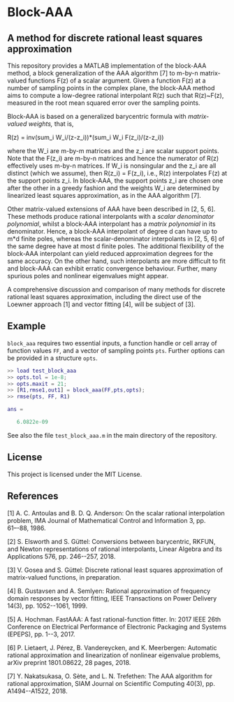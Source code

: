 # Block-AAA
## A method for discrete rational least squares approximation

This repository provides a MATLAB implementation of the block-AAA method,
a block generalization of the AAA algorithm [7] to m-by-n matrix-valued 
functions F(z) of a scalar argument. Given a function F(z) at a number 
of sampling points in the complex plane, the block-AAA method aims 
to compute a low-degree rational interpolant R(z) such that R(z)~F(z), 
measured in the root mean squared error over the sampling points.

Block-AAA is based on a generalized barycentric formula with 
*matrix-valued weights,* that is,

   R(z) = inv(sum_i W_i/(z-z_i))*(sum_i W_i F(z_i)/(z-z_i))

where the W_i are m-by-m matrices and the z_i are scalar support points. 
Note that the F(z_i) are m-by-n matrices and hence the numerator of R(z) 
effectively uses m-by-n matrices. If W_i is nonsingular and the z_i
are all distinct (which we assume), then R(z_i) = F(z_i), i.e., 
R(z) interpolates F(z) at the support points z_i. 
In block-AAA, the support points z_i are chosen one after the other in 
a greedy fashion and the weights W_i are determined by linearized least 
squares approximation, as in the AAA algorithm [7]. 

Other matrix-valued extensions of AAA have been described in [2, 5, 6]. 
These methods produce rational interpolants with a *scalar denominator
polynomial*, whilst a block-AAA interpolant has a *matrix polynomial* in its 
denominator. Hence, a block-AAA interpolant of degree d can have up to 
m*d finite poles, whereas the scalar-denominator interpolants in [2, 5, 6] 
of the same degree have at most d finite poles. The additional flexibility 
of the block-AAA interpolant can yield reduced approximation degrees 
for the same accuracy. On the other hand, such interpolants are more 
difficult to fit and block-AAA can exhibit erratic convergence behaviour. 
Further, many spurious poles and nonlinear eigenvalues might appear. 

A comprehensive discussion and comparison of many methods for discrete 
rational least squares approximation, including the direct use of the 
Loewner approach [1] and vector fitting [4], will be subject of [3].


## Example

`block_aaa` requires two essential inputs, a function handle or cell array of function values `FF`, and a vector of sampling points `pts`. Further options can be provided in a structure `opts`.

```matlab
>> load test_block_aaa
>> opts.tol = 1e-8;
>> opts.maxit = 21;
>> [R1,rmse1,out1] = block_aaa(FF,pts,opts); 
>> rmse(pts, FF, R1)

ans =

   6.0822e-09
```

See also the file `test_block_aaa.m` in the main directory of the repository.


## License

This project is licensed under the MIT License.


## References

[1] A. C. Antoulas and B. D. Q. Anderson: On the scalar rational 
    interpolation problem, IMA Journal of Mathematical Control and 
    Information 3, pp. 61–-88, 1986.

[2] S. Elsworth and S. Güttel: Conversions between barycentric, RKFUN, 
    and Newton representations of rational interpolants, 
    Linear Algebra and its Applications 576, pp. 246--257, 2018.

[3] V. Gosea and S. Güttel: Discrete rational least squares approximation
    of matrix-valued functions, in preparation.

[4] B. Gustavsen and A. Semlyen: Rational approximation of frequency 
    domain responses by vector fitting, IEEE Transactions on Power 
    Delivery 14(3), pp. 1052--1061, 1999.

[5] A. Hochman. FastAAA: A fast rational-function fitter. 
    In: 2017 IEEE 26th Conference on Electrical Performance of Electronic 
    Packaging and Systems (EPEPS), pp. 1--3, 2017.

[6] P. Lietaert, J. Pérez, B. Vandereycken, and K. Meerbergen: Automatic 
    rational approximation and linearization of nonlinear eigenvalue 
    problems, arXiv preprint 1801.08622, 28 pages, 2018.

[7] Y. Nakatsukasa, O. Sète, and L. N. Trefethen: The AAA algorithm for 
    rational approximation, SIAM Journal on Scientific Computing 40(3), 
    pp. A1494--A1522, 2018.
